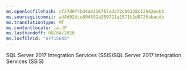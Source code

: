 ```yaml
---
ms.openlocfilehash: cf37d0f4bd4ab316757ada72c09328c12862eab5
ms.sourcegitcommit: ad4d92dce894592a259721a1571b1d8736abacdb
ms.translationtype: MT
ms.contentlocale: ja-JP
ms.lasthandoff: 08/04/2020
ms.locfileid: "87715645"
---
```

 <span data-ttu-id="04c70-101">SQL Server 2017 Integration Services (SSIS)</span><span class="sxs-lookup"><span data-stu-id="04c70-101">SQL Server 2017 Integration Services (SSIS)</span></span> 